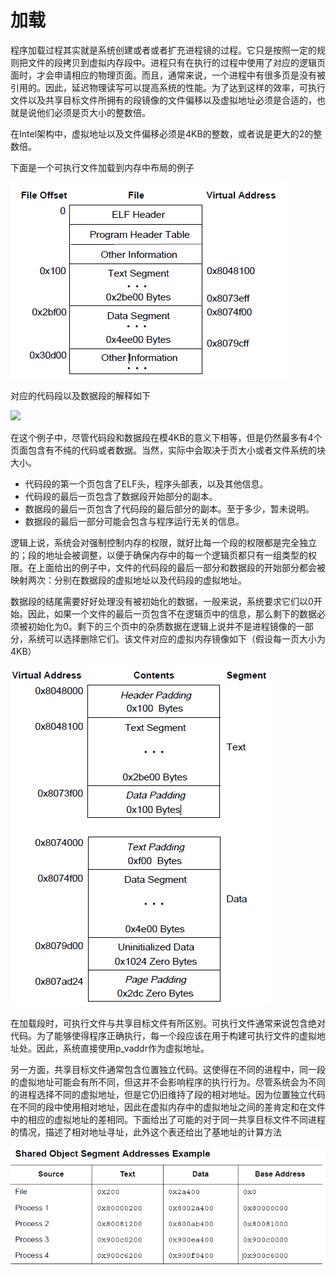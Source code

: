 # 加载

程序加载过程其实就是系统创建或者或者扩充进程镜的过程。它只是按照一定的规则把文件的段拷贝到虚拟内存段中。进程只有在执行的过程中使用了对应的逻辑页面时，才会申请相应的物理页面。而且，通常来说，一个进程中有很多页是没有被引用的。因此，延迟物理读写可以提高系统的性能。为了达到这样的效率，可执行文件以及共享目标文件所拥有的段镜像的文件偏移以及虚拟地址必须是合适的，也就是说他们必须是页大小的整数倍。

在Intel架构中，虚拟地址以及文件偏移必须是4KB的整数，或者说是更大的2的整数倍。

下面是一个可执行文件加载到内存中布局的例子

![](/executable/ELF/figure/executable_file_example.png)

对应的代码段以及数据段的解释如下

![](executable/ELF/executable/figure/program_header_segments.png)

在这个例子中，尽管代码段和数据段在模4KB的意义下相等，但是仍然最多有4个页面包含有不纯的代码或者数据。当然，实际中会取决于页大小或者文件系统的块大小。

- 代码段的第一个页包含了ELF头，程序头部表，以及其他信息。
- 代码段的最后一页包含了数据段开始部分的副本。
- 数据段的最后一页包含了代码段的最后部分的副本。至于多少，暂未说明。
- 数据段的最后一部分可能会包含与程序运行无关的信息。

逻辑上说，系统会对强制控制内存的权限，就好比每一个段的权限都是完全独立的；段的地址会被调整，以便于确保内存中的每一个逻辑页都只有一组类型的权限。在上面给出的例子中，文件的代码段的最后一部分和数据段的开始部分都会被映射两次：分别在数据段的虚拟地址以及代码段的虚拟地址。

数据段的结尾需要好好处理没有被初始化的数据，一般来说，系统要求它们以0开始。因此，如果一个文件的最后一页包含不在逻辑页中的信息，那么剩下的数据必须被初始化为0。剩下的三个页中的杂质数据在逻辑上说并不是进程镜像的一部分，系统可以选择删除它们。该文件对应的虚拟内存镜像如下（假设每一页大小为4KB）

![](/executable/ELF/figure/process_segments_image.png)

在加载段时，可执行文件与共享目标文件有所区别。可执行文件通常来说包含绝对代码。为了能够使得程序正确执行，每一个段应该在用于构建可执行文件的虚拟地址处。因此，系统直接使用p_vaddr作为虚拟地址。

另一方面，共享目标文件通常包含位置独立代码。这使得在不同的进程中，同一段的虚拟地址可能会有所不同，但这并不会影响程序的执行行为。尽管系统会为不同的进程选择不同的虚拟地址，但是它仍旧维持了段的相对地址。因为位置独立代码在不同的段中使用相对地址，因此在虚拟内存中的虚拟地址之间的差肯定和在文件中的相应的虚拟地址的差相同。下面给出了可能的对于同一共享目标文件不同进程的情况，描述了相对地址寻址，此外这个表还给出了基地址的计算方法

![](/executable/ELF/figure/shared_object_segments_addresses.png)

